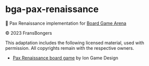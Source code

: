 # bga-pax-renaissance

🎲 Pax Renaissance implementation for [Board Game Arena](https://boardgamearena.com/)

© 2023 FransBongers

This adaptation includes the following licensed material, used with permission. All copyrights remain with the respective owners.

- [Pax Renaissance board game](https://iongamedesign.com/products/pax-renaissance) by Ion Game Design
